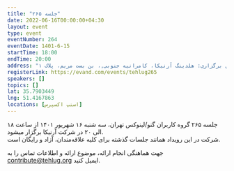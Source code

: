 ```yaml
---
title: "جلسه ۲۶۵"
date: 2022-06-16T00:00:00+04:30
layout: event
type: event
eventNumber: 264
eventDate: 1401-6-15
startTime: 18:00
endTime: 20:00
address: "محل برگزاری: هلدینگ آرنیکا، کامرانیه جنوبی,، بن بست مریم، پلاک ۱"
registerLink: https://evand.com/events/tehlug265
speakers: []
topics: []
lat: 35.7903449
lng: 51.4167863
locations: [اسنپ اکسپرس]
---
```

جلسه ۲۶۵ گروه کاربران گنو/لینوکس تهران، سه شنبه ۱۶  شهریور ۱۴۰۱ از ساعت ۱۸ الی ۲۰ در شرکت آرنیکا برگزار میشود.  
شرکت در این رویداد همانند جلسات گذشته برای کلیه علاقه‌مندان، آزاد و رایگان است.  
  

جهت هماهنگی انجام ارائه، موضوع ارائه و اطلاعات تماس را به contribute@tehlug.org ایمیل کنید.


